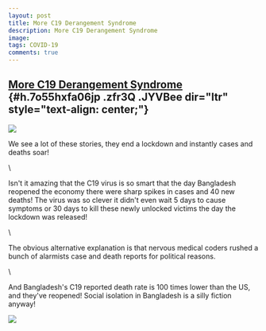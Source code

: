 ```yaml
---
layout: post
title: More C19 Derangement Syndrome
description: More C19 Derangement Syndrome
image: 
tags: COVID-19
comments: true
---
```


[More C19 Derangement Syndrome](https://www.google.com/url?q=https%3A%2F%2Ftbsnews.net%2Fcoronavirus-chronicle%2Fcovid-19-bangladesh%2Fbangladesh-reports-highest-single-day-spike-40-deaths&sa=D&sntz=1&usg=AFQjCNHsQZfIxKxYMu7Q3Abvd11okYw3jQ) {#h.7o55hxfa06jp .zfr3Q .JYVBee dir="ltr" style="text-align: center;"}
------------------------------------------------------------------------------------------------------------------------------------------------------------------------------------------------------------------------------------------------

[![](https://lh4.googleusercontent.com/GZakKfPCSEqIgluPGroMETVFYKyx_bFN9hwOitplqqCxNAa3Q1kyQGF8wb-wqMaTNctrhKcVDuZ1pWeU9btck9XT4oBXF5SzOmfc_WDm0ntTOuIGJWI=w1280)](https://www.google.com/url?q=https%3A%2F%2Fredcap.med.usc.edu%2Fsurveys%2F%3Fs%3DJ7KEL4YTKT&sa=D&sntz=1&usg=AFQjCNGgmJPVlIxKzdq9Pd16K5HC0kstRQ)

We see a lot of these stories, they end a lockdown and instantly cases
and deaths soar!

\

Isn't it amazing that the C19 virus is so smart that the day Bangladesh
reopened the economy there were sharp spikes in cases and 40 new deaths!
The virus was so clever it didn't even wait 5 days to cause symptoms or
30 days to kill these newly unlocked victims the day the lockdown was
released!

\

The obvious alternative explanation is that nervous medical coders
rushed a bunch of alarmists case and death reports for political
reasons.

\

And Bangladesh's C19 reported death rate is 100 times lower than the US,
and they've reopened! Social isolation in Bangladesh is a silly fiction
anyway!

![](https://lh3.googleusercontent.com/oNKRQQaQsV04GU97piBibtywf3i1GeU8JdAT3ea-_VQkgOk3dVFD2iFRaS7vtfpy5eXWDToVxCyz8Rwctu6fLzX46Ichx3rSx61FzHF8RM0QYHDuHuai=w1280)
